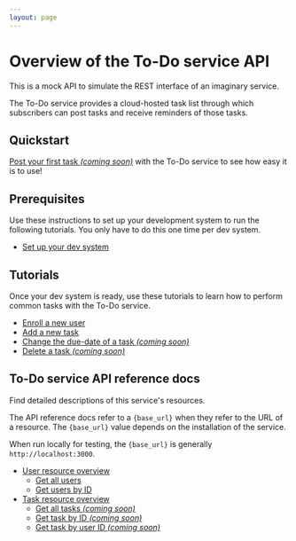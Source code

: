 ```yaml
---
layout: page
---
```


# Overview of the To-Do service API

This is a mock API to simulate the REST interface of an
imaginary service.

The To-Do service provides a cloud-hosted task list through which
subscribers can post tasks and receive reminders of those tasks.

## Quickstart

[Post your first task _(coming soon)_](#quickstart) with the To-Do service to see how easy it is to use!

## Prerequisites

Use these instructions to set up your development system to run the following tutorials. You only have to do this one time per dev system.

* [Set up your dev system](before-you-start-a-tutorial.md)

## Tutorials

Once your dev system is ready, use these tutorials to learn how to perform common tasks with the To-Do service.

* [Enroll a new user](tutorials/enroll-a-new-user.md)
* [Add a new task](tutorials/add-a-new-task.md)
* [Change the due-date of a task _(coming soon)_](#tutorials)
* [Delete a task _(coming soon)_](#tutorials)

## To-Do service API reference docs

Find detailed descriptions of this service's resources.

The API reference docs refer to a `{base_url}` when they
refer to the URL of a resource. The `{base_url}` value depends
on the installation of the service.

When run locally for testing, the `{base_url}` is
generally `http://localhost:3000`.

* [User resource overview](api/user.md)
    * [Get all users](api/users-get-all-users.md)
    * [Get users by ID](api/users-get-user-by-id.md)
* [Task resource overview](api/task.md)
    * [Get all tasks _(coming soon)_](#resource-properties)
    * [Get task by ID _(coming soon)_](#resource-properties)
    * [Get task by user ID _(coming soon)_](#resource-properties)
